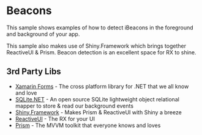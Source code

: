 # Beacons

This sample shows examples of how to detect iBeacons in the foreground and background of your app.

This sample also makes use of Shiny.Framework which brings together ReactiveUI & Prism.  Beacon detection is an excellent space for RX to shine.

## 3rd Party Libs
* [Xamarin Forms](https://github.com/xamarin/xamarin.forms) - The cross platform library for .NET that we all know and love
* [SQLite.NET](https://github.com/praeclarum/sqlite-net) - An open source SQLite lightweight object relational mapper to store & read our background events
* [Shiny.Framework](https://github.com/shinyorg/framework) - Makes Prism & ReactiveUI with Shiny a breeze
* [ReactiveUI](https://github.com/reactiveui) - The RX for your UI
* [Prism](https://prismlibrary.com) - The MVVM toolkit that everyone knows and loves